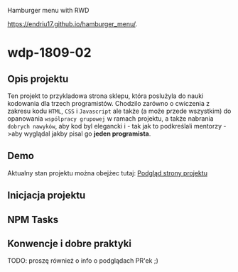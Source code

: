 Hamburger menu with RWD

https://endriu17.github.io/hamburger_menu/.

# wdp-1809-02

## Opis projektu

  Ten projekt to przykladowa strona sklepu, która poslużyla do nauki kodowania dla trzech programistów.
  Chodzilo zarówno o cwiczenia z zakresu kodu `HTML`, `CSS` i `Javascript` ale także (a może przede wszystkim)
  do opanowania `wspólpracy grupowej` w ramach projektu, a także nabrania `dobrych nawyków`, aby kod byl elegancki
  i - tak jak to podkreślali mentorzy - >aby wyglądal jakby pisal go **jeden programista**.

## Demo

  Aktualny stan projektu można obejżec tutaj:  [Podgląd strony projektu](https://dreamy-goldwater.netlify.com/)

## Inicjacja projektu

## NPM Tasks

## Konwencje i dobre praktyki

TODO: proszę również o info o podglądach PR'ek ;)
